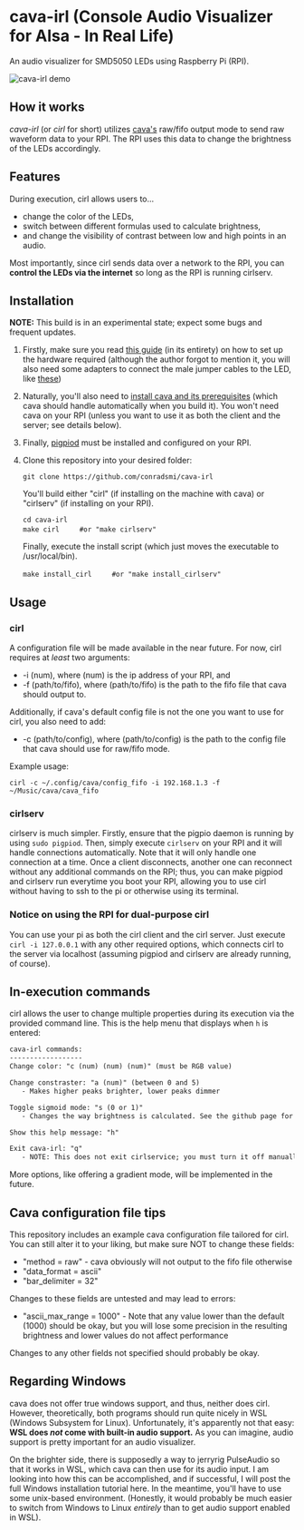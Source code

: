 # cava-irl (Console Audio Visualizer for Alsa - In Real Life)

An audio visualizer for SMD5050 LEDs using Raspberry Pi (RPI).

![cava-irl demo](https://github.com/conradsmi/cava-irl/blob/master/cava-irl.gif "cava-irl demo")

## How it works

*cava-irl* (or *cirl* for short) utilizes [cava's](https://github.com/karlstav/cava) raw/fifo output mode to send raw waveform data to your RPI. The RPI uses this data to change the brightness of the LEDs accordingly.

## Features

During execution, cirl allows users to...

* change the color of the LEDs,
* switch between different formulas used to calculate brightness,
* and change the visibility of contrast between low and high points in an audio.

Most importantly, since cirl sends data over a network to the RPI, you can __control the LEDs via the internet__ so long as the RPI is running cirlserv.

## Installation

__NOTE:__ This build is in an experimental state; expect some bugs and frequent updates.

1. Firstly, make sure you read [this guide](https://dordnung.de/raspberrypi-ledstrip/) (in its entirety) on how to set up the hardware required (although the author forgot to mention it, you will also need some adapters to connect the male jumper cables to the LED, like [these](https://www.amazon.com/iCreating-Connector-Conductor-Controller-Solderless/dp/B074G48LWQ))

1. Naturally, you'll also need to [install cava and its prerequisites](https://github.com/karlstav/cava/#Installing) (which cava should handle automatically when you build it). You won't need cava on your RPI (unless you want to use it as both the client and the server; see details below).

1. Finally, [pigpiod](http://abyz.me.uk/rpi/pigpio/download.html) must be installed and configured on your RPI.

1. Clone this repository into your desired folder:

    `git clone https://github.com/conradsmi/cava-irl`

   You'll build either "cirl" (if installing on the machine with cava) or "cirlserv" (if installing on your RPI).

    `cd cava-irl`\
    `make cirl` &nbsp; &nbsp; &nbsp; &nbsp; `#or "make cirlserv"`

   Finally, execute the install script (which just moves the executable to /usr/local/bin).

    `make install_cirl` &nbsp; &nbsp; &nbsp; &nbsp; `#or "make install_cirlserv"`

## Usage

### cirl

A configuration file will be made available in the near future. For now, cirl requires at *least* two arguments:

* -i (num), where (num) is the ip address of your RPI, and
* -f (path/to/fifo), where (path/to/fifo) is the path to the fifo file that cava should output to.

Additionally, if cava's default config file is not the one you want to use for cirl, you also need to add:

* -c (path/to/config), where (path/to/config) is the path to the config file that cava should use for raw/fifo mode.

Example usage:

`cirl -c ~/.config/cava/config_fifo -i 192.168.1.3 -f ~/Music/cava/cava_fifo`

### cirlserv

cirlserv is much simpler. Firstly, ensure that the pigpio daemon is running by using `sudo pigpiod`. Then, simply execute `cirlserv` on your RPI and it will handle connections automatically. Note that it will only handle one connection at a time. Once a client disconnects, another one can reconnect without any additional commands on the RPI; thus, you can make pigpiod and cirlserv run everytime you boot your RPI, allowing you to use cirl without having to ssh to the pi or otherwise using its terminal.

### Notice on using the RPI for dual-purpose cirl

You can use your pi as both the cirl client and the cirl server. Just execute `cirl -i 127.0.0.1` with any other required options, which connects cirl to the server via localhost (assuming pigpiod and cirlserv are already running, of course).

## In-execution commands

cirl allows the user to change multiple properties during its execution via the provided command line. This is the help menu that displays when `h` is entered:

```txt
cava-irl commands:
------------------
Change color: "c (num) (num) (num)" (must be RGB value)

Change constraster: "a (num)" (between 0 and 5)
   - Makes higher peaks brighter, lower peaks dimmer

Toggle sigmoid mode: "s (0 or 1)"
   - Changes the way brightness is calculated. See the github page for details // to be written

Show this help message: "h"

Exit cava-irl: "q"
   - NOTE: This does not exit cirlservice; you must turn it off manually within the pi
```

More options, like offering a gradient mode, will be implemented in the future.

## Cava configuration file tips

This repository includes an example cava configuration file tailored for cirl. You can still alter it to your liking, but make sure NOT to change these fields:

* "method = raw" - cava obviously will not output to the fifo file otherwise
* "data_format = ascii"
* "bar_delimiter = 32"

Changes to these fields are untested and may lead to errors:

* "ascii_max_range = 1000" - Note that any value lower than the default (1000) should be okay, but you will lose some precision in the resulting brightness and lower values do not affect performance

Changes to any other fields not specified should probably be okay.

## Regarding Windows

cava does not offer true windows support, and thus, neither does cirl. However, theoretically, both programs should run quite nicely in WSL (Windows Subsystem for Linux). Unfortunately, it's apparently not that easy: __WSL does *not* come with built-in audio support.__ As you can imagine, audio support is pretty important for an audio visualizer.

On the brighter side, there is supposedly a way to jerryrig PulseAudio so that it works in WSL, which cava can then use for its audio input. I am looking into how this can be accomplished, and if successful, I will post the full Windows installation tutorial here. In the meantime, you'll have to use some unix-based environment. (Honestly, it would probably be much easier to switch from Windows to Linux *entirely* than to get audio support enabled in WSL).
